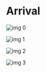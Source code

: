# Arrival

![img 0](https://i.imgur.com/dL0DMpk.jpg)

![img 1](https://i.imgur.com/e1Xbbeh.png)

![img 2](https://i.imgur.com/zxkehD5.jpg)

![img 3](https://i.imgur.com/mMlrnzI.png)

